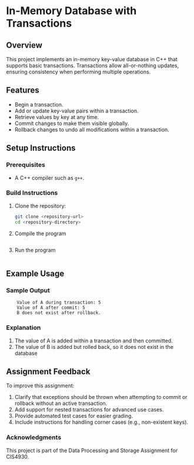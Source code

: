 # In-Memory Database with Transactions

## **Overview**
This project implements an in-memory key-value database in C++ that supports basic transactions. Transactions allow all-or-nothing updates, ensuring consistency when performing multiple operations.

## **Features**
- Begin a transaction.
- Add or update key-value pairs within a transaction.
- Retrieve values by key at any time.
- Commit changes to make them visible globally.
- Rollback changes to undo all modifications within a transaction.

## **Setup Instructions**
### Prerequisites
- A C++ compiler such as `g++`.

### Build Instructions
1. Clone the repository:
   ```bash
   git clone <repository-url>
   cd <repository-directory>
2. Compile the program
   ```g++ -o InMemoryDB main.cpp InMemoryDB.cpp
3. Run the program
   ```./InMemoryDB

## Example Usage
### Sample Output
```
    Value of A during transaction: 5
    Value of A after commit: 5
    B does not exist after rollback.
```
### Explanation
1. The value of A is added within a transaction and then committed.
2. The value of B is added but rolled back, so it does not exist in the database

## Assignment Feedback
To improve this assignment:
1. Clarify that exceptions should be thrown when attempting to commit or rollback without an active transaction.
2. Add support for nested transactions for advanced use cases.
3. Provide automated test cases for easier grading.
4. Include instructions for handling corner cases (e.g., non-existent keys).

### Acknowledgments
This project is part of the Data Processing and Storage Assignment for CIS4930.
